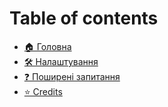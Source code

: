 # Table of contents

* [🏠 Головна](README.md)
* [🛠️ Налаштування](setting-up.md)
* [❓ Поширені запитання](faq.md)
* [⭐ Credits](credits.md)
